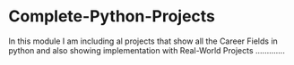 # Complete-Python-Projects
In this module I am including al projects that show all the Career Fields in python and also showing implementation with Real-World Projects .............
